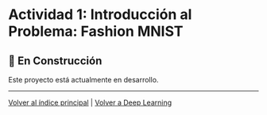 # Actividad 1: Introducción al Problema: Fashion MNIST

## 🚧 En Construcción

Este proyecto está actualmente en desarrollo.

---

[Volver al índice principal](../../README.md) | [Volver a Deep Learning](../README.md)
